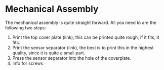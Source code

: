 # Mechanical Assembly

The mechanical assembly is quite straight forward. All you need to are the following two steps:

1. Print the top cover plate (link), this can be printed quite rough, if it fits, it fits.
2. Print the sensor separator (link), the best is to print this in the highest quality, since it is quite a small part.
3. Press the sensor separator into the hole of the coverplate.
4. Info for screws